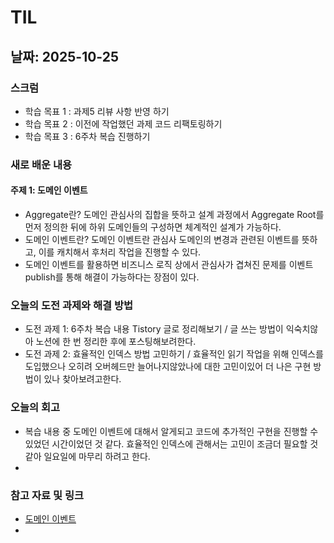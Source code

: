 # TIL

## 날짜: 2025-10-25

### 스크럼
- 학습 목표 1 : 과제5 리뷰 사항 반영 하기
- 학습 목표 2 : 이전에 작업했던 과제 코드 리팩토링하기
- 학습 목표 3 : 6주차 복습 진행하기

### 새로 배운 내용
#### 주제 1: 도메인 이벤트
- Aggregate란? 도메인 관심사의 집합을 뜻하고 설계 과정에서 Aggregate Root를 먼저 정의한 뒤에 하위 도메인들의 구성하면 체계적인 설계가 가능하다.
- 도메인 이벤트란? 도메인 이벤트란 관심사 도메인의 변경과 관련된 이벤트를 뜻하고, 이를 캐치해서 후처리 작업을 진행할 수 있다. 
- 도메인 이벤트를 활용하면 비즈니스 로직 상에서 관심사가 겹쳐진 문제를 이벤트 publish를 통해 해결이 가능하다는 장점이 있다.

### 오늘의 도전 과제와 해결 방법
- 도전 과제 1: 6주차 복습 내용 Tistory 글로 정리해보기 / 글 쓰는 방법이 익숙치않아 노션에 한 번 정리한 후에 포스팅해보려한다.
- 도전 과제 2: 효율적인 인덱스 방법 고민하기 / 효율적인 읽기 작업을 위해 인덱스를 도입했으나 오히려 오버헤드만 늘어나지않았나에 대한 고민이있어 더 나은 구현 방법이 있나 찾아보려고한다.

### 오늘의 회고
- 복습 내용 중 도메인 이벤트에 대해서 알게되고 코드에 추가적인 구현을 진행할 수 있었던 시간이었던 것 같다. 효율적인 인덱스에 관해서는 고민이 조금더 필요할 것 같아 일요일에 마무리 하려고 한다.
-

### 참고 자료 및 링크
- [도메인 이벤트](https://simonana.tistory.com/5)
- 